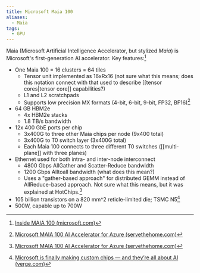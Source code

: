 ```yaml
---
title: Microsoft Maia 100
aliases:
  - Maia
tags:
  - GPU
---
```

Maia (Microsoft Artificial Intelligence Accelerator, but stylized _Maia_) is Microsoft's first-generation AI accelerator. Key features:[^blog]

- One Maia 100 = 16 clusters = 64 tiles
	- Tensor unit implemented as 16xRx16 (not sure what this means; does this notation connect with that used to describe [[tensor cores|tensor core]] capabilities?)
	- L1 and L2 scratchpads
	- Supports low precision MX formats (4-bit, 6-bit, 9-bit, FP32, BF16)[^sth]
- 64 GB HBM2e
	- 4x HBM2e stacks
	- 1.8 TB/s bandwidth
- 12x 400 GbE ports per chip
	- 3x400G to three other Maia chips per node (9x400 total)
	- 3x400G to T0 switch layer (3x400G total)
	- Each Maia 100 connects to three different T0 switches ([[multi-plane]] with three planes)
- Ethernet used for both intra- and inter-node interconnect
	- 4800 Gbps AllGather and Scatter-Reduce bandwidth
	- 1200 Gbps Alltoall bandwidth (what does this mean?)
	- Uses a "gather-based approach" for distributed GEMM instead of AllReduce-based approach. Not sure what this means, but it was explained at HotChips.[^sth]
- 105 billion transistors on a 820 mm^2 reticle-limited die; TSMC N5[^verge]
- 500W, capable up to 700W

[^blog]: [Inside MAIA 100 (microsoft.com)](https://techcommunity.microsoft.com/t5/azure-infrastructure-blog/inside-maia-100-revolutionizing-ai-workloads-with-microsoft-s/ba-p/4229118)
[^verge]: [Microsoft is finally making custom chips — and they’re all about AI (verge.com)](https://www.theverge.com/2023/11/15/23960345/microsoft-cpu-gpu-ai-chips-azure-maia-cobalt-specifications-cloud-infrastructure)
[^sth]: [Microsoft MAIA 100 AI Accelerator for Azure (servethehome.com)](https://www.servethehome.com/microsoft-maia-100-ai-accelerator-for-azure/)